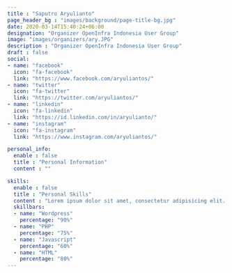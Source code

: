 ```yaml
---
title : "Saputro Aryulianto"
page_header_bg : "images/background/page-title-bg.jpg"
date: 2020-03-14T15:40:24+06:00
designation: "Organizer OpenInfra Indonesia User Group"
image: "images/organizers/ary.JPG"
description : "Organizer OpenInfra Indonesia User Group"
draft : false
social:
- name: "facebook"
  icon: "fa-facebook"
  link: "https://www.facebook.com/aryuliantos/"
- name: "twitter"
  icon: "fa-twitter"
  link: "https://twitter.com/aryuliantos/"
- name: "linkedin"
  icon: "fa-linkedin"
  link: "https://id.linkedin.com/in/aryulianto/"
- name: "instagram"
  icon: "fa-instagram"
  link: "https://www.instagram.com/aryuliantos/"

personal_info:
  enable : false
  title : "Personal Information"
  content : ""

skills:
  enable : false
  title : "Personal Skills"
  content : "Lorem ipsum dolor sit amet, consectetur adipisicing elit. Excepturi explicabo suscipit deleniti voluptatum quos nostrum iure doloremque."
  skillbars:
  - name: "Wordpress"
    percentage: "90%"
  - name: "PHP"
    percentage: "75%"
  - name: "Javascript"
    percentage: "60%"
  - name: "HTML"
    percentage: "80%"
---
```


